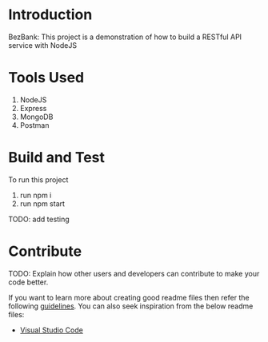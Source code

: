 # Introduction 
BezBank: This project is a demonstration of how to build a RESTful API service with NodeJS

# Tools Used
1.	NodeJS
2.  Express
3.	MongoDB
4.	Postman

# Build and Test
To run this project 
1. run npm i
2. run npm start

TODO: add testing

# Contribute
TODO: Explain how other users and developers can contribute to make your code better. 

If you want to learn more about creating good readme files then refer the following [guidelines](https://docs.microsoft.com/en-us/azure/devops/repos/git/create-a-readme?view=azure-devops). You can also seek inspiration from the below readme files:
- [Visual Studio Code](https://github.com/Microsoft/vscode)